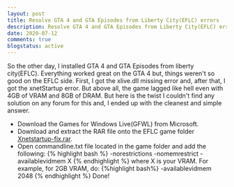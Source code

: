 ```yaml
---
layout: post
title: Resolve GTA 4 and GTA Episodes from Liberty City(EFLC) errors
description: Resolve GTA 4 and GTA Episodes from Liberty City(EFLC) errors
date: 2020-07-12
comments: true
blogstatus: active
---
```


So the other day, I installed GTA 4 and GTA Episodes from liberty city(EFLC). Everything worked great on the GTA 4 but, things weren't so good on the EFLC side. First, I got the xlive.dll missing error and, after that, I got the xnetStartup error. But above all, the game lagged like hell even with 4GB of VRAM and 8GB of DRAM. But here is the twist I couldn't find any solution on any forum for this and, I ended up with the cleanest and simple answer.
* Download the Games for Windows Live(GFWL) from Microsoft.
* Download and extract the RAR file onto the EFLC game folder [Xnetstartup-fix.rar](https://github.com/proneon267/proneon267.github.io/blob/master/files/Xnetstartup-fix.rar?raw=true).
* Open commandline.txt file located in the game folder and add the following:
{% highlight bash %}
		-norestrictions
		-nomemrestrict
		-availablevidmem X
{% endhighlight %}
		where X is your VRAM. For example, for 2GB VRAM, do:
{%highlight bash%}
		-availablevidmem 2048
{% endhighlight %}
Done! 
